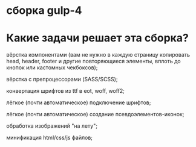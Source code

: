 # сборка gulp-4

# Какие задачи решает эта сборка?


вёрстка компонентами (вам не нужно в каждую страницу копировать head, header, footer и другие повторяющиеся элементы, вплоть до кнопок или кастомных чекбоксов);

вёрстка с препроцессорами (SASS/SCSS);

конвертация шрифтов из ttf в eot, woff, woff2;

лёгкое (почти автоматическое) подключение шрифтов;

лёгкое (почти автоматическое) создание псевдоэлементов-иконок;

обработка изображений "на лету";

минификация html/css/js файлов;
